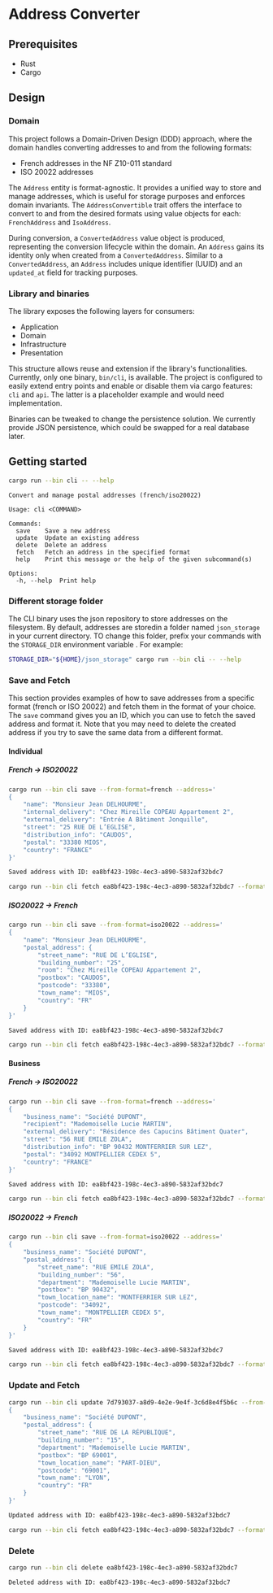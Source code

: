 # Address Converter

## Prerequisites

- Rust
- Cargo

## Design

### Domain

This project follows a Domain-Driven Design (DDD) approach, where the domain
handles converting addresses to and from the following formats:

- French addresses in the NF Z10-011 standard
- ISO 20022 addresses

The `Address` entity is format-agnostic. It provides a unified way to store and
manage addresses, which is useful for storage purposes and enforces domain
invariants. The `AddressConvertible` trait offers the interface to convert to
and from the desired formats using value objects for each: `FrenchAddress` and
`IsoAddress`.

During conversion, a `ConvertedAddress` value object is produced, representing
the conversion lifecycle within the domain. An `Address` gains its identity only
when created from a `ConvertedAddress`. Similar to a `ConvertedAddress`, an
`Address` includes unique identifier (UUID) and an `updated_at` field for
tracking purposes.

### Library and binaries

The library exposes the following layers for consumers:

- Application
- Domain
- Infrastructure
- Presentation

This structure allows reuse and extension if the library's functionalities.
Currently, only one binary, `bin/cli`, is available. The project is configured
to easily extend entry points and enable or disable them via cargo features:
`cli` and `api`. The latter is a placeholder example and would need
implementation.

Binaries can be tweaked to change the persistence solution. We currently provide
JSON persistence, which could be swapped for a real database later.

## Getting started

```bash
cargo run --bin cli -- --help
```

```
Convert and manage postal addresses (french/iso20022)

Usage: cli <COMMAND>

Commands:
  save    Save a new address
  update  Update an existing address
  delete  Delete an address
  fetch   Fetch an address in the specified format
  help    Print this message or the help of the given subcommand(s)

Options:
  -h, --help  Print help
```

### Different storage folder

The CLI binary uses the json repository to store addresses on the filesystem.
By default, addresses are storedin a folder named `json_storage` in your current
directory. TO change this folder, prefix your commands with the `STORAGE_DIR`
environment variable . For example:

```bash
STORAGE_DIR="${HOME}/json_storage" cargo run --bin cli -- --help
```

### Save and Fetch

This section provides examples of how to save addresses from a specific
format (french or ISO 20022) and fetch them in the format of your choice. The
`save` command gives you an ID, which you can use to fetch the saved address and
format it. Note that you may need to delete the created address if you try to
save the same data from a different format.

#### Individual

##### French -> ISO20022

```bash
cargo run --bin cli save --from-format=french --address='
{
    "name": "Monsieur Jean DELHOURME",
    "internal_delivery": "Chez Mireille COPEAU Appartement 2",
    "external_delivery": "Entrée A Bâtiment Jonquille",
    "street": "25 RUE DE L’EGLISE",
    "distribution_info": "CAUDOS",
    "postal": "33380 MIOS",
    "country": "FRANCE"
}'

Saved address with ID: ea8bf423-198c-4ec3-a890-5832af32bdc7
```

```bash
cargo run --bin cli fetch ea8bf423-198c-4ec3-a890-5832af32bdc7 --format=iso20022
```

##### ISO20022 -> French

```bash
cargo run --bin cli save --from-format=iso20022 --address='
{
    "name": "Monsieur Jean DELHOURME",
    "postal_address": {
        "street_name": "RUE DE L’EGLISE",
        "building_number": "25",
        "room": "Chez Mireille COPEAU Appartement 2",
        "postbox": "CAUDOS",
        "postcode": "33380",
        "town_name": "MIOS",
        "country": "FR"
    }
}'

Saved address with ID: ea8bf423-198c-4ec3-a890-5832af32bdc7
```

```bash
cargo run --bin cli fetch ea8bf423-198c-4ec3-a890-5832af32bdc7 --format=french
```

#### Business

##### French -> ISO20022

```bash
cargo run --bin cli save --from-format=french --address='
{
    "business_name": "Société DUPONT",
    "recipient": "Mademoiselle Lucie MARTIN",
    "external_delivery": "Résidence des Capucins Bâtiment Quater",
    "street": "56 RUE EMILE ZOLA",
    "distribution_info": "BP 90432 MONTFERRIER SUR LEZ",
    "postal": "34092 MONTPELLIER CEDEX 5",
    "country": "FRANCE"
}'

Saved address with ID: ea8bf423-198c-4ec3-a890-5832af32bdc7
```

```bash
cargo run --bin cli fetch ea8bf423-198c-4ec3-a890-5832af32bdc7 --format=iso20022
```

##### ISO20022 -> French

```bash
cargo run --bin cli save --from-format=iso20022 --address='
{
    "business_name": "Société DUPONT",
    "postal_address": {
        "street_name": "RUE EMILE ZOLA",
        "building_number": "56",
        "department": "Mademoiselle Lucie MARTIN",
        "postbox": "BP 90432",
        "town_location_name": "MONTFERRIER SUR LEZ",
        "postcode": "34092",
        "town_name": "MONTPELLIER CEDEX 5",
        "country": "FR"
    }
}'

Saved address with ID: ea8bf423-198c-4ec3-a890-5832af32bdc7
```

```bash
cargo run --bin cli fetch ea8bf423-198c-4ec3-a890-5832af32bdc7 --format=french
```

### Update and Fetch

```bash
cargo run --bin cli update 7d793037-a8d9-4e2e-9e4f-3c6d8e4f5b6c --from-format=iso20022 --address='
{
    "business_name": "Société DUPONT",
    "postal_address": {
        "street_name": "RUE DE LA RÉPUBLIQUE",
        "building_number": "15",
        "department": "Mademoiselle Lucie MARTIN",
        "postbox": "BP 69001",
        "town_location_name": "PART-DIEU",
        "postcode": "69001",
        "town_name": "LYON",
        "country": "FR"
    }
}'

Updated address with ID: ea8bf423-198c-4ec3-a890-5832af32bdc7
```

```bash
cargo run --bin cli fetch ea8bf423-198c-4ec3-a890-5832af32bdc7 --format=french
```

### Delete

```bash
cargo run --bin cli delete ea8bf423-198c-4ec3-a890-5832af32bdc7

Deleted address with ID: ea8bf423-198c-4ec3-a890-5832af32bdc7
```